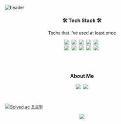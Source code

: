 ![header](https://capsule-render.vercel.app/api?type=soft&color=auto&height=150&section=header&text=SungwooHwang&fontSize=70&animation=twinkling)


<h3 align="center">🛠 Tech Stack 🛠</h3>

<p align="center"> Techs that I've used at least once </p>

<p align="center">
  <img src="https://img.shields.io/badge/Java-007396?style=flat-square&logo=Java&logoColor=white"/></a>&nbsp
  <img src="https://img.shields.io/badge/node.js-3c873a?style=flat-square&logo=node.js&logoColor=white"/></a>&nbsp
  <img src="https://img.shields.io/badge/Python-3766AB?style=flat-square&logo=Python&logoColor=white"/></a>&nbsp 
  <img src="https://img.shields.io/badge/C++-00599C?style=flat-square&logo=C%2B%2B&logoColor=white"/></a>&nbsp 
  <img src="https://img.shields.io/badge/C-A8B9CC?style=flat-square&logo=C&logoColor=white"/></a>&nbsp 
  <br>
  <img src="https://img.shields.io/badge/android-3DDC84?style=flat-square&logo=android&logoColor=white"/></a>&nbsp 
  <img src="https://img.shields.io/badge/SpringBoot-6DB33F?style=flat-square&logo=Spring&logoColor=white"/></a>&nbsp 
  <img src="https://img.shields.io/badge/express-68A063?style=flat-square&logo=express&logoColor=white"/></a>&nbsp 
  <img src="https://img.shields.io/badge/Mysql-f29111?style=flat-square&logo=MySql&logoColor=00758f"/></a>&nbsp 
  <img src="https://img.shields.io/badge/aws-FF9900?style=flat-square&logo=amazon-aws&logoColor=white"/></a>&nbsp 
</p>

<br><br>
<h3 align="center">  About Me  </h3>
<p align="center">
  <a href="https://velog.io/@hsw0194"><img src="https://img.shields.io/badge/Tech%20Blog-11B48A?style=flat-square&logo=Vimeo&logoColor=white&link=https://velog.io/@hsw0194"/></a>&nbsp
  <a href="mailto:hsw0194@gmail.com"><img src="https://img.shields.io/badge/Gmail-d14836?style=flat-square&logo=Gmail&logoColor=white&link=hsw0194@hanyang.ac.kr"/></a>
</p>
<br>

[![Solved.ac
프로필](http://mazassumnida.wtf/api/v2/generate_badge?boj=hsw0194)](https://solved.ac/hsw0194)


<p align="center">
  <a href="https://hits.seeyoufarm.com"><img src="https://hits.seeyoufarm.com/api/count/incr/badge.svg?url=https%3A%2F%2Fgithub.com%2Fbecomeweasel&count_bg=%23ED6DA3&title_bg=%2386757E&icon=github.svg&icon_color=%23E1DEDE&title=hits&edge_flat=false"/></a>
</p>
